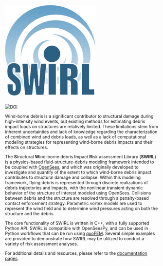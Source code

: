 # <img width="300" src="/docs/logo/SWIRL_logo.png?raw=true" alt="SWIRL">
[![DOI](https://zenodo.org/badge/DOI/10.5281/zenodo.14261045.svg)](https://doi.org/10.5281/zenodo.14261045)

Wind-borne debris is a significant contributor to structural damage during high-intensity wind events, but existing methods for estimating debris impact loads on structures are relatively limited. These limitations stem from inherent uncertainties and lack of knowledge regarding the characterization of combined wind and debris loads, as well as a lack of computational modeling strategies for representing wind-borne debris impacts and their effects on structures.

The **S**tructural **W**ind-borne debris **I**mpact **R**isk assessment **L**ibrary (**SWIRL**) is a physics-based fluid-structure-debris modeling framework intended to be coupled with [OpenSees](https://opensees.berkeley.edu), and which was originally developed to investigate and quantify of the extent to which wind-borne debris impact contributes to structural damage and collapse. Within this modeling framework, flying debris is represented through discrete realizations of debris trajectories and impacts, with the nonlinear transient dynamic behavior of the structure of interest modeled using OpenSees. Collisions between debris and the structure are resolved through a penalty-based contact enforcement strategy. Parametric vortex models are used to represent the wind field and to determine wind pressures acting on both the structure and the debris.

The core functionality of SWIRL is written in C++, with a fully supported Python API. SWIRL is compatible with OpenSeesPy, and can be used in Python workflows that can be run using [quoFEM](https://simcenter.designsafe-ci.org/research-tools/quofem-application/). Several simple examples are provided to demonstrate how SWIRL may be utilized to conduct a variety of risk assessment analyses.

For additional details and resources, please refer to the [documentation pages](https://bdgiffin.github.io/SWIRL/).